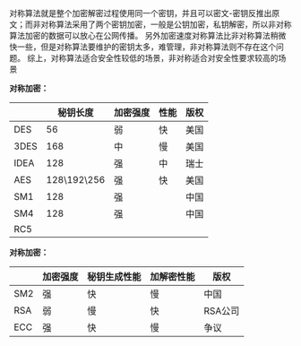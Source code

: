 对称算法就是整个加密解密过程使用同一个密钥，并且可以密文-密钥反推出原文；而非对称算法采用了两个密钥加密，一般是公钥加密，私钥解密，所以非对称算法加密的数据可以放心在公网传播。
另外加密速度对称算法比非对称算法稍微快一些，但是对称算法要维护的密钥太多，难管理，非对称算法则不存在这个问题。
综上，对称算法适合安全性较低的场景，非对称适合对安全性要求较高的场景



**对称加密：**

|      | 秘钥长度    | 加密强度 | 性能 | 版权 |
| ---- | ----------- | -------- | ---- | ---- |
| DES  | 56          | 弱       | 快   | 美国 |
| 3DES | 168         | 中       | 慢   | 美国 |
| IDEA | 128         | 强       | 中   | 瑞士 |
| AES  | 128\192\256 | 强       | 快   | 美国 |
| SM1  | 128         | 强       |      | 中国 |
| SM4  | 128         | 强       |      | 中国 |
| RC5  |             |          |      |      |



**对称加密：**

|      | 加密强度 | 秘钥生成性能 | 加解密性能 | 版权    |
| ---- | -------- | ------------ | ---------- | ------- |
| SM2  | 强       | 快           | 慢         | 中国    |
| RSA  | 弱       | 慢           | 快         | RSA公司 |
| ECC  | 强       | 快           | 慢         | 争议    |